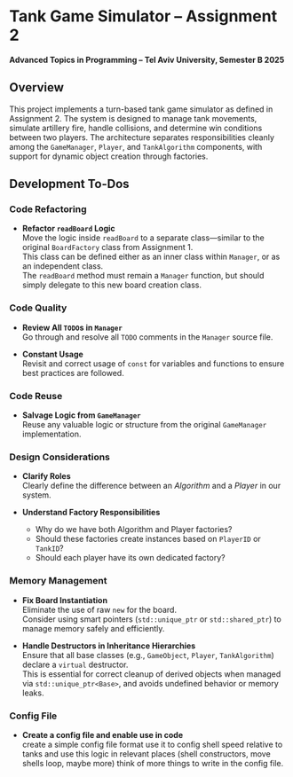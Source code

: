 # Tank Game Simulator – Assignment 2  
**Advanced Topics in Programming – Tel Aviv University, Semester B 2025**

## Overview

This project implements a turn-based tank game simulator as defined in Assignment 2. The system is designed to manage tank movements, simulate artillery fire, handle collisions, and determine win conditions between two players. The architecture separates responsibilities cleanly among the `GameManager`, `Player`, and `TankAlgorithm` components, with support for dynamic object creation through factories.

## Development To-Dos

### Code Refactoring

- **Refactor `readBoard` Logic**  
  Move the logic inside `readBoard` to a separate class—similar to the original `BoardFactory` class from Assignment 1.  
  This class can be defined either as an inner class within `Manager`, or as an independent class.  
  The `readBoard` method must remain a `Manager` function, but should simply delegate to this new board creation class.

### Code Quality

- **Review All `TODO`s in `Manager`**  
  Go through and resolve all `TODO` comments in the `Manager` source file.

- **Constant Usage**  
  Revisit and correct usage of `const` for variables and functions to ensure best practices are followed.

### Code Reuse

- **Salvage Logic from `GameManager`**  
  Reuse any valuable logic or structure from the original `GameManager` implementation.

### Design Considerations

- **Clarify Roles**  
  Clearly define the difference between an *Algorithm* and a *Player* in our system.

- **Understand Factory Responsibilities**
  - Why do we have both Algorithm and Player factories?
  - Should these factories create instances based on `PlayerID` or `TankID`?
  - Should each player have its own dedicated factory?

### Memory Management

- **Fix Board Instantiation**  
  Eliminate the use of raw `new` for the board.  
  Consider using smart pointers (`std::unique_ptr` or `std::shared_ptr`) to manage memory safely and efficiently.

- **Handle Destructors in Inheritance Hierarchies**  
  Ensure that all base classes (e.g., `GameObject`, `Player`, `TankAlgorithm`) declare a `virtual` destructor.  
  This is essential for correct cleanup of derived objects when managed via `std::unique_ptr<Base>`, and avoids undefined behavior or memory leaks.


### Config File
- **Create a config file and enable use in code**  
  create a simple config file format
  use it to config shell speed relative to tanks and use this logic in relevant places (shell constructors, move shells loop, maybe more)
  think of more things to write in the config file.
<!-- ## Build and Run

To compile and run the project:

```bash
make && ./tanks_game <game_board_input_file> -->
